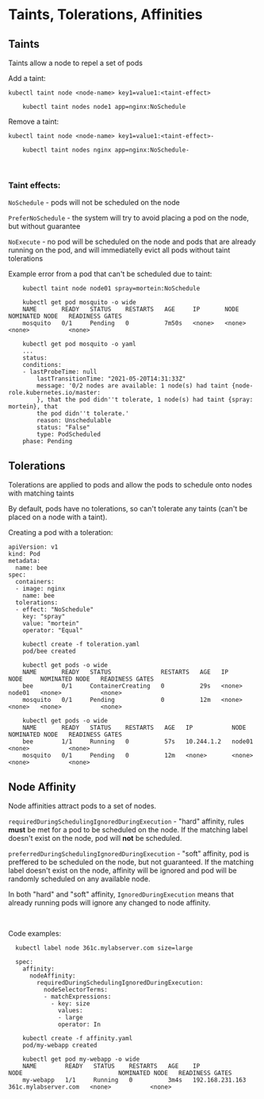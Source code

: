 # Taints, Tolerations, Affinities

## Taints 
Taints allow a node to repel a set of pods

Add a taint:

``` kubectl taint node <node-name> key1=value1:<taint-effect> ```
```
    kubectl taint nodes node1 app=nginx:NoSchedule
```

Remove a taint:

``` kubectl taint node <node-name> key1=value1:<taint-effect>- ```
```
    kubectl taint nodes nginx app=nginx:NoSchedule-
```

<br>

### Taint effects:

```NoSchedule``` - pods will not be scheduled on the node

```PreferNoSchedule``` - the system will try to avoid placing a pod on the node, but without guarantee

```NoExecute``` - no pod will be scheduled on the node and pods that are already running on the pod, and will immediatelly evict all pods without taint tolerations


Example error from a pod that can't be scheduled due to taint:
```
    kubectl taint node node01 spray=mortein:NoSchedule

    kubectl get pod mosquito -o wide
    NAME       READY   STATUS    RESTARTS   AGE     IP       NODE     NOMINATED NODE   READINESS GATES
    mosquito   0/1     Pending   0          7m50s   <none>   <none>   <none>           <none>

    kubectl get pod mosquito -o yaml
    ...
    status:
    conditions:
    - lastProbeTime: null
        lastTransitionTime: "2021-05-20T14:31:33Z"
        message: '0/2 nodes are available: 1 node(s) had taint {node-role.kubernetes.io/master:
        }, that the pod didn''t tolerate, 1 node(s) had taint {spray: mortein}, that
        the pod didn''t tolerate.'
        reason: Unschedulable
        status: "False"
        type: PodScheduled
    phase: Pending
  ```

## Tolerations
Tolerations are applied to pods and allow the pods to schedule onto nodes with matching taints

By default, pods have no tolerations, so can't tolerate any taints (can't be placed on a node with a taint).

Creating a pod with a toleration:
```
apiVersion: v1
kind: Pod
metadata:
  name: bee
spec:
  containers:
  - image: nginx
    name: bee
  tolerations:
  - effect: "NoSchedule"
    key: "spray"
    value: "mortein"
    operator: "Equal"
```
```
    kubectl create -f toleration.yaml
    pod/bee created

    kubectl get pods -o wide
    NAME       READY   STATUS              RESTARTS   AGE   IP       NODE     NOMINATED NODE   READINESS GATES
    bee        0/1     ContainerCreating   0          29s   <none>   node01   <none>           <none>
    mosquito   0/1     Pending             0          12m   <none>   <none>   <none>           <none>

    kubectl get pods -o wide
    NAME       READY   STATUS    RESTARTS   AGE   IP           NODE     NOMINATED NODE   READINESS GATES
    bee        1/1     Running   0          57s   10.244.1.2   node01   <none>           <none>
    mosquito   0/1     Pending   0          12m   <none>       <none>   <none>           <none>
```

## Node Affinity
Node affinities attract pods to a set of nodes.

```requiredDuringSchedulingIgnoredDuringExecution``` - "hard" affinity, rules <strong>must</strong> be met for a pod to be scheduled on the node. If the matching label doesn't exist on the node, pod will <strong>not</strong> be scheduled.

```preferredDuringSchedulingIgnoredDuringExecution``` - "soft" affinity, pod is preffered to be scheduled on the node, but not guaranteed. If the matching label doesn't exist on the node, affinity will be ignored and pod will be randomly scheduled on any available node.

In both "hard" and "soft" affinity, ```IgnoredDuringExecution``` means that already running pods will ignore any changed to node affinity. 

<br>

Code examples: 
```
  kubectl label node 361c.mylabserver.com size=large
```
```
  spec:
    affinity:
      nodeAffinity:
        requiredDuringSchedulingIgnoredDuringExecution:
          nodeSelectorTerms:
          - matchExpressions:
            - key: size
              values:
              - large
              operator: In
```
```
    kubectl create -f affinity.yaml 
    pod/my-webapp created

    kubectl get pod my-webapp -o wide
    NAME        READY   STATUS    RESTARTS   AGE    IP                NODE                           NOMINATED NODE   READINESS GATES
    my-webapp   1/1     Running   0          3m4s   192.168.231.163   361c.mylabserver.com   <none>           <none>
```